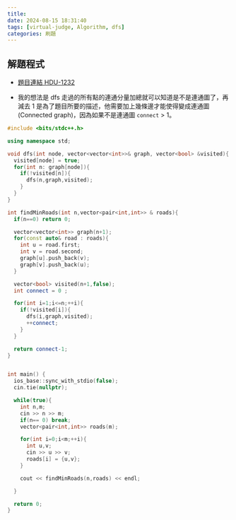 ```yaml
---
title: 
date: 2024-08-15 18:31:40
tags: [virtual-judge, Algorithm, dfs]
categories: 刷題
---
```


## 解題程式

* [題目連結 HDU-1232](https://vjudge.net/problem/HDU-1232)

* 我的想法是 dfs 走過的所有點的連通分量加總就可以知道是不是連通圖了，再減去 1 是為了題目所要的描述，他需要加上幾條邊才能使得變成連通圖 (Connected graph)，因為如果不是連通圖 `connect` > 1。

```c++
#include <bits/stdc++.h>

using namespace std;

void dfs(int node, vector<vector<int>>& graph, vector<bool> &visited){
  visited[node] = true;
  for(int n: graph[node]){
    if(!visited[n]){
      dfs(n,graph,visited);
    }
  }
}

int findMinRoads(int n,vector<pair<int,int>> & roads){
  if(n==0) return 0;

  vector<vector<int>> graph(n+1);
  for(const auto& road : roads){
    int u = road.first;
    int v = road.second;
    graph[u].push_back(v);
    graph[v].push_back(u);
  }

  vector<bool> visited(n+1,false);
  int connect = 0 ;

  for(int i=1;i<=n;++i){
    if(!visited[i]){
      dfs(i,graph,visited);
      ++connect;
    }
  }

  return connect-1;
}


int main() {
  ios_base::sync_with_stdio(false);
  cin.tie(nullptr);

  while(true){
    int n,m;
    cin >> n >> m;
    if(n== 0) break;
    vector<pair<int,int>> roads(m);

    for(int i=0;i<m;++i){
      int u,v;
      cin >> u >> v;
      roads[i] = {u,v};
    }

    cout << findMinRoads(n,roads) << endl;

  }

  return 0;
}
```
